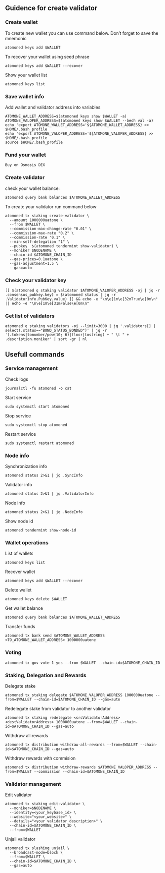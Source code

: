 ## Guidence for create validator

### Create wallet
To create new wallet you can use command below. Don’t forget to save the mnemonic
```
atomoned keys add $WALLET
```

To recover your wallet using seed phrase
```
atomoned keys add $WALLET --recover
```

Show your wallet list
```
atomoned keys list
```

### Save wallet info
Add wallet and validator address into variables 
```
ATOMONE_WALLET_ADDRESS=$(atomoned keys show $WALLET -a)
ATOMONE_VALOPER_ADDRESS=$(atomoned keys show $WALLET --bech val -a)
echo 'export ATOMONE_WALLET_ADDRESS='${ATOMONE_WALLET_ADDRESS} >> $HOME/.bash_profile
echo 'export ATOMONE_VALOPER_ADDRESS='${ATOMONE_VALOPER_ADDRESS} >> $HOME/.bash_profile
source $HOME/.bash_profile
```

### Fund your wallet

```
Buy on Osmosis DEX
```

### Create validator

check your wallet balance:
```
atomoned query bank balances $ATOMONE_WALLET_ADDRESS
```
To create your validator run command below
```
atomoned tx staking create-validator \
  --amount 1000000uatone \
  --from $WALLET \
  --commission-max-change-rate "0.01" \
  --commission-max-rate "0.2" \
  --commission-rate "0.1" \
  --min-self-delegation "1" \
  --pubkey  $(atomoned tendermint show-validator) \
  --moniker $NODENAME \
  --chain-id $ATOMONE_CHAIN_ID
  --gas-prices=0.1uatone \
  --gas-adjustment=1.5 \
  --gas=auto
```

### Check your validator key
```
[[ $(atomoned q staking validator $ATOMONE_VALOPER_ADDRESS -oj | jq -r .consensus_pubkey.key) = $(atomoned status | jq -r .ValidatorInfo.PubKey.value) ]] && echo -e "\n\e[1m\e[32mTrue\e[0m\n" || echo -e "\n\e[1m\e[31mFalse\e[0m\n"
```

### Get list of validators
```
atomoned q staking validators -oj --limit=3000 | jq '.validators[] | select(.status=="BOND_STATUS_BONDED")' | jq -r '(.tokens|tonumber/pow(10; 6)|floor|tostring) + " \t " + .description.moniker' | sort -gr | nl
```

## Usefull commands
### Service management
Check logs
```
journalctl -fu atomoned -o cat
```

Start service
```
sudo systemctl start atomoned
```

Stop service
```
sudo systemctl stop atomoned
```

Restart service
```
sudo systemctl restart atomoned
```

### Node info
Synchronization info
```
atomoned status 2>&1 | jq .SyncInfo
```

Validator info
```
atomoned status 2>&1 | jq .ValidatorInfo
```

Node info
```
atomoned status 2>&1 | jq .NodeInfo
```

Show node id
```
atomoned tendermint show-node-id
```

### Wallet operations
List of wallets
```
atomoned keys list
```

Recover wallet
```
atomoned keys add $WALLET --recover
```

Delete wallet
```
atomoned keys delete $WALLET
```

Get wallet balance
```
atomoned query bank balances $ATOMONE_WALLET_ADDRESS
```

Transfer funds
```
atomoned tx bank send $ATOMONE_WALLET_ADDRESS <TO_ATOMONE_WALLET_ADDRESS> 1000000uatone
```

### Voting
```
atomoned tx gov vote 1 yes --from $WALLET --chain-id=$ATOMONE_CHAIN_ID
```

### Staking, Delegation and Rewards
Delegate stake
```
atomoned tx staking delegate $ATOMONE_VALOPER_ADDRESS 1000000uatone --from=$WALLET --chain-id=$ATOMONE_CHAIN_ID --gas=auto
```

Redelegate stake from validator to another validator
```
atomoned tx staking redelegate <srcValidatorAddress> <destValidatorAddress> 1000000uatone --from=$WALLET --chain-id=$ATOMONE_CHAIN_ID --gas=auto
```

Withdraw all rewards
```
atomoned tx distribution withdraw-all-rewards --from=$WALLET --chain-id=$ATOMONE_CHAIN_ID --gas=auto
```

Withdraw rewards with commision
```
atomoned tx distribution withdraw-rewards $ATOMONE_VALOPER_ADDRESS --from=$WALLET --commission --chain-id=$ATOMONE_CHAIN_ID
```

### Validator management
Edit validator
```
atomoned tx staking edit-validator \
  --moniker=$NODENAME \
  --identity=<your_keybase_id> \
  --website="<your_website>" \
  --details="<your_validator_description>" \
  --chain-id=$ATOMONE_CHAIN_ID \
  --from=$WALLET
```

Unjail validator
```
atomoned tx slashing unjail \
  --broadcast-mode=block \
  --from=$WALLET \
  --chain-id=$ATOMONE_CHAIN_ID \
  --gas=auto
```
